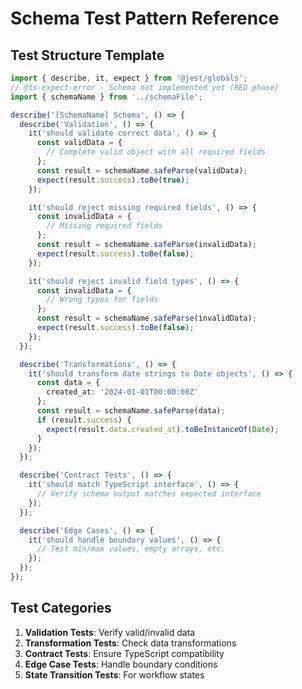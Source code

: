 # Schema Test Pattern Reference

## Test Structure Template

```typescript
import { describe, it, expect } from '@jest/globals';
// @ts-expect-error - Schema not implemented yet (RED phase)
import { schemaName } from '../schemaFile';

describe('[SchemaName] Schema', () => {
  describe('Validation', () => {
    it('should validate correct data', () => {
      const validData = {
        // Complete valid object with all required fields
      };
      const result = schemaName.safeParse(validData);
      expect(result.success).toBe(true);
    });

    it('should reject missing required fields', () => {
      const invalidData = {
        // Missing required fields
      };
      const result = schemaName.safeParse(invalidData);
      expect(result.success).toBe(false);
    });

    it('should reject invalid field types', () => {
      const invalidData = {
        // Wrong types for fields
      };
      const result = schemaName.safeParse(invalidData);
      expect(result.success).toBe(false);
    });
  });

  describe('Transformations', () => {
    it('should transform date strings to Date objects', () => {
      const data = {
        created_at: '2024-01-01T00:00:00Z'
      };
      const result = schemaName.safeParse(data);
      if (result.success) {
        expect(result.data.created_at).toBeInstanceOf(Date);
      }
    });
  });

  describe('Contract Tests', () => {
    it('should match TypeScript interface', () => {
      // Verify schema output matches expected interface
    });
  });

  describe('Edge Cases', () => {
    it('should handle boundary values', () => {
      // Test min/max values, empty arrays, etc.
    });
  });
});
```

## Test Categories

1. **Validation Tests**: Verify valid/invalid data
2. **Transformation Tests**: Check data transformations
3. **Contract Tests**: Ensure TypeScript compatibility
4. **Edge Case Tests**: Handle boundary conditions
5. **State Transition Tests**: For workflow states